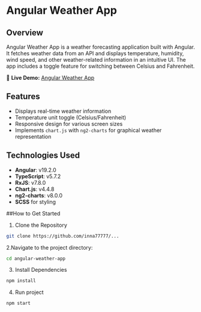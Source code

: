 # Angular Weather App

## Overview
Angular Weather App is a weather forecasting application built with Angular. It fetches weather data from an API and displays temperature, humidity, wind speed, and other weather-related information in an intuitive UI. The app includes a toggle feature for switching between Celsius and Fahrenheit.

🔗 **Live Demo:** [Angular Weather App](https://my-flix777.netlify.app/)  

## Features
- Displays real-time weather information
- Temperature unit toggle (Celsius/Fahrenheit)
- Responsive design for various screen sizes
- Implements `chart.js` with `ng2-charts` for graphical weather representation

## Technologies Used
- **Angular**: v19.2.0
- **TypeScript**: v5.7.2
- **RxJS**: v7.8.0
- **Chart.js**: v4.4.8
- **ng2-charts**: v8.0.0
- **SCSS** for styling

##How to Get Started
1. Clone the Repository
  ```bash
git clone https://github.com/inna77777/...
```

2.Navigate to the project directory:
```bash
cd angular-weather-app
```
3. Install Dependencies
```bash
npm install
```

4. Run project
```bash
npm start
```


